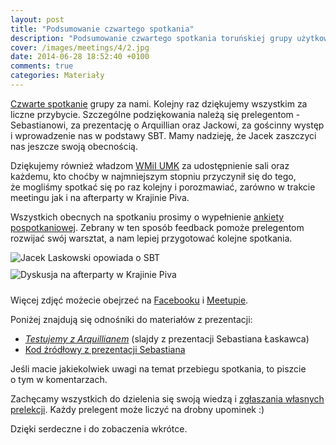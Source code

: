 ```yaml
---
layout: post
title: "Podsumowanie czwartego spotkania"
description: "Podsumowanie czwartego spotkania toruńskiej grupy użytkowników języka Java."
cover: /images/meetings/4/2.jpg
date: 2014-06-28 18:52:40 +0100
comments: true
categories: Materiały
---
```

<a href="{{root_url}}/news/2014/06/07/spotkanie-4/">Czwarte spotkanie</a> grupy za nami. Kolejny raz dziękujemy wszystkim za liczne przybycie. Szczególne podziękowania należą się prelegentom - Sebastianowi, za prezentację o Arquillian oraz Jackowi, za gościnny występ i wprowadzenie nas w podstawy SBT. Mamy nadzieję, że Jacek zaszczyci nas jeszcze swoją obecnością. 

Dziękujemy również władzom <a href="https://www.mat.umk.pl" target="_blank">WMiI UMK</a> za&nbsp;udostępnienie sali oraz każdemu, kto choćby w&nbsp;najmniejszym stopniu przyczynił się do tego, że&nbsp;mogliśmy spotkać się po raz kolejny i&nbsp;porozmawiać, zarówno w&nbsp;trakcie meetingu jak i&nbsp;na afterparty w&nbsp;Krajinie Piva.

Wszystkich obecnych na&nbsp;spotkaniu prosimy o&nbsp;wypełnienie <a href="https://docs.google.com/forms/d/1i0_sVu1WIXXyqyJGMKhRRSbX5ugG-C1S5kMXG8cJVg8/viewform" target="_blank">ankiety pospotkaniowej</a>. Zebrany w&nbsp;ten sposób feedback pomoże prelegentom rozwijać swój warsztat, a&nbsp;nam lepiej przygotować kolejne spotkania. <!--more-->

<div class="row text-center">
  <div class="col-md-12">
    <img class="no-border" src="{{ root_url }}/images/meetings/4/1.jpg" alt="Jacek Laskowski opowiada o SBT" title="Jacek Laskowski opowiada o SBT" style="margin-bottom: 10px;"/>
  </div>
</div>

<div class="row text-center">
  <div class="col-md-12">
    <img class="no-border" src="{{ root_url }}/images/meetings/4/2.jpg" alt="Dyskusja na afterparty w Krajinie Piva" title="Dyskusja na afterparty w Krajinie Piva" style="margin-bottom: 10px;"/>
  </div>
</div>

Więcej zdjęć możecie obejrzeć na&nbsp;<a href="https://www.facebook.com/media/set/?set=a.1524972934392861.1073741832.1472639746292847" target="_blank">Facebooku</a> i&nbsp;<a href="http://www.meetup.com/Torun-JUG/photos/22831782/" target="_blank">Meetupie</a>.

Poniżej znajdują się odnośniki do materiałów z&nbsp;prezentacji:
<ul>
  <li>
    <a href="http://prezi.com/bsocwzn4rfue/arquillian/" target="_blank">
      <em>Testujemy z Arquillianem</em></a> (slajdy z&nbsp;prezentacji Sebastiana Łaskawca)
  </li>
  <li>
    <a href="https://github.com/altanis/arquillian-examples" target="_blank">
      Kod źródłowy z prezentacji Sebastiana
    </a>
  </li>
</ul>

Jeśli macie jakiekolwiek uwagi na&nbsp;temat przebiegu spotkania, to&nbsp;piszcie o&nbsp;tym w&nbsp;komentarzach.

Zachęcamy wszystkich do dzielenia się swoją wiedzą i&nbsp;<a href="{{root_url}}/speakers/">zgłaszania własnych prelekcji</a>. Każdy prelegent może liczyć na drobny upominek :)

Dzięki serdeczne i do zobaczenia wkrótce.
